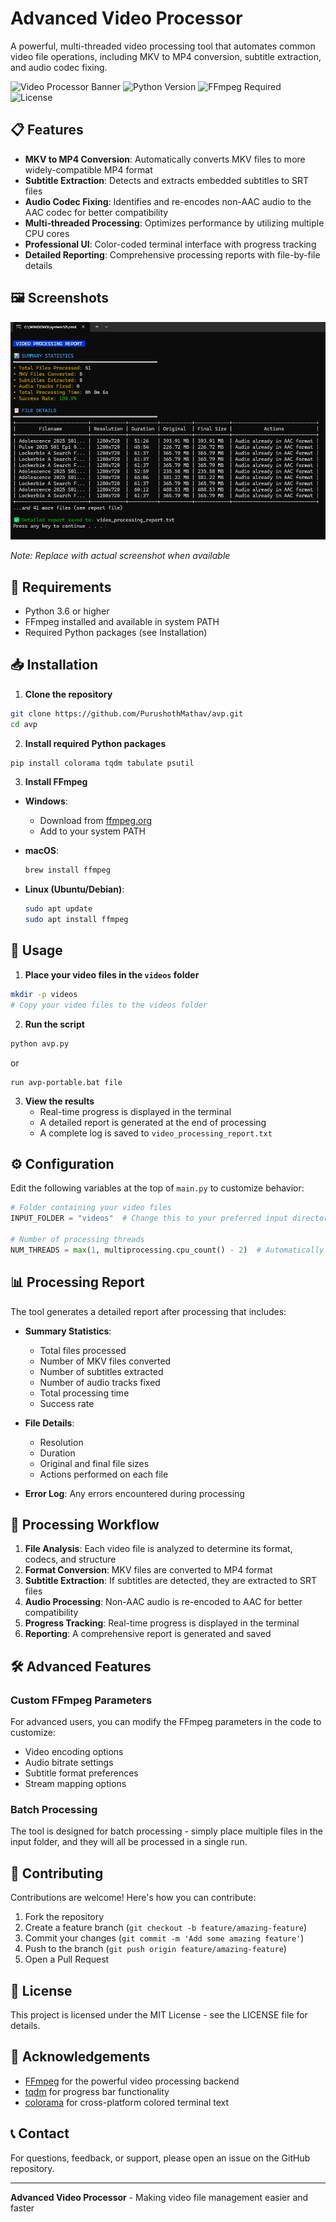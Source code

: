# Advanced Video Processor

A powerful, multi-threaded video processing tool that automates common video file operations, including MKV to MP4 conversion, subtitle extraction, and audio codec fixing.

![Video Processor Banner](https://img.shields.io/badge/Advanced-Video%20Processor-blue)
![Python Version](https://img.shields.io/badge/Python-3.6%2B-brightgreen)
![FFmpeg Required](https://img.shields.io/badge/Requires-FFmpeg-red)
![License](https://img.shields.io/badge/License-MIT-green)

## 📋 Features

- **MKV to MP4 Conversion**: Automatically converts MKV files to more widely-compatible MP4 format
- **Subtitle Extraction**: Detects and extracts embedded subtitles to SRT files
- **Audio Codec Fixing**: Identifies and re-encodes non-AAC audio to the AAC codec for better compatibility
- **Multi-threaded Processing**: Optimizes performance by utilizing multiple CPU cores
- **Professional UI**: Color-coded terminal interface with progress tracking
- **Detailed Reporting**: Comprehensive processing reports with file-by-file details

## 🖼️ Screenshots

![Application Interface](https://github.com/PurushothMathav/avp/blob/main/Screenshot%202025-04-26%20192348.png)

*Note: Replace with actual screenshot when available*

## 🔧 Requirements

- Python 3.6 or higher
- FFmpeg installed and available in system PATH
- Required Python packages (see Installation)

## 📥 Installation

1. **Clone the repository**

```bash
git clone https://github.com/PurushothMathav/avp.git
cd avp
```

2. **Install required Python packages**

```bash
pip install colorama tqdm tabulate psutil
```

3. **Install FFmpeg**

- **Windows**:
  - Download from [ffmpeg.org](https://ffmpeg.org/download.html)
  - Add to your system PATH

- **macOS**:
  ```bash
  brew install ffmpeg
  ```

- **Linux (Ubuntu/Debian)**:
  ```bash
  sudo apt update
  sudo apt install ffmpeg
  ```

## 🚀 Usage

1. **Place your video files in the `videos` folder**

```bash
mkdir -p videos
# Copy your video files to the videos folder
```

2. **Run the script**

```bash
python avp.py
```
or

```
run avp-portable.bat file
```

3. **View the results**
   - Real-time progress is displayed in the terminal
   - A detailed report is generated at the end of processing
   - A complete log is saved to `video_processing_report.txt`

## ⚙️ Configuration

Edit the following variables at the top of `main.py` to customize behavior:

```python
# Folder containing your video files
INPUT_FOLDER = "videos"  # Change this to your preferred input directory

# Number of processing threads
NUM_THREADS = max(1, multiprocessing.cpu_count() - 2)  # Automatically set based on CPU
```

## 📊 Processing Report

The tool generates a detailed report after processing that includes:

- **Summary Statistics**:
  - Total files processed
  - Number of MKV files converted
  - Number of subtitles extracted
  - Number of audio tracks fixed
  - Total processing time
  - Success rate

- **File Details**:
  - Resolution
  - Duration
  - Original and final file sizes
  - Actions performed on each file

- **Error Log**: Any errors encountered during processing

## 🔄 Processing Workflow

1. **File Analysis**: Each video file is analyzed to determine its format, codecs, and structure
2. **Format Conversion**: MKV files are converted to MP4 format
3. **Subtitle Extraction**: If subtitles are detected, they are extracted to SRT files
4. **Audio Processing**: Non-AAC audio is re-encoded to AAC for better compatibility
5. **Progress Tracking**: Real-time progress is displayed in the terminal
6. **Reporting**: A comprehensive report is generated and saved

## 🛠️ Advanced Features

### Custom FFmpeg Parameters

For advanced users, you can modify the FFmpeg parameters in the code to customize:

- Video encoding options
- Audio bitrate settings
- Subtitle format preferences
- Stream mapping options

### Batch Processing

The tool is designed for batch processing - simply place multiple files in the input folder, and they will all be processed in a single run.

## 🤝 Contributing

Contributions are welcome! Here's how you can contribute:

1. Fork the repository
2. Create a feature branch (`git checkout -b feature/amazing-feature`)
3. Commit your changes (`git commit -m 'Add some amazing feature'`)
4. Push to the branch (`git push origin feature/amazing-feature`)
5. Open a Pull Request

## 📄 License

This project is licensed under the MIT License - see the LICENSE file for details.

## 🙏 Acknowledgements

- [FFmpeg](https://ffmpeg.org/) for the powerful video processing backend
- [tqdm](https://github.com/tqdm/tqdm) for progress bar functionality
- [colorama](https://github.com/tartley/colorama) for cross-platform colored terminal text

## 📞 Contact

For questions, feedback, or support, please open an issue on the GitHub repository.

---

**Advanced Video Processor** - Making video file management easier and faster

